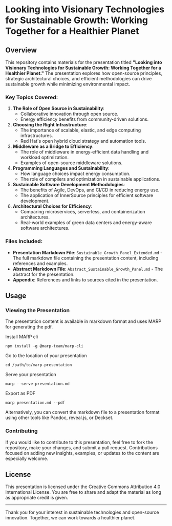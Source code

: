 # Looking into Visionary Technologies for Sustainable Growth: Working Together for a Healthier Planet

## Overview

This repository contains materials for the presentation titled **"Looking into Visionary Technologies for Sustainable Growth: Working Together for a Healthier Planet."** The presentation explores how open-source principles, strategic architectural choices, and efficient methodologies can drive sustainable growth while minimizing environmental impact.

### Key Topics Covered:
1. **The Role of Open Source in Sustainability**:
   - Collaborative innovation through open source.
   - Energy efficiency benefits from community-driven solutions.
2. **Choosing the Right Infrastructure**:
   - The importance of scalable, elastic, and edge computing infrastructures.
   - Red Hat's open hybrid cloud strategy and automation tools.
3. **Middleware as a Bridge to Efficiency**:
   - The role of middleware in energy-efficient data handling and workload optimization.
   - Examples of open-source middleware solutions.
4. **Programming Languages and Sustainability**:
   - How language choices impact energy consumption.
   - The role of compilers and optimization in sustainable applications.
5. **Sustainable Software Development Methodologies**:
   - The benefits of Agile, DevOps, and CI/CD in reducing energy use.
   - The application of InnerSource principles for efficient software development.
6. **Architectural Choices for Efficiency**:
   - Comparing microservices, serverless, and containerization architectures.
   - Real-world examples of green data centers and energy-aware software architectures.

### Files Included:
- **Presentation Markdown File**: `Sustainable_Growth_Panel_Extended.md` - The full markdown file containing the presentation content, including references and examples.
- **Abstract Markdown File**: `Abstract_Sustainable_Growth_Panel.md` - The abstract for the presentation.
- **Appendix**: References and links to sources cited in the presentation.

## Usage

### Viewing the Presentation
The presentation content is available in markdown format and uses MARP for generating the pdf. 

Install MARP cli

```
npm install -g @marp-team/marp-cli
```

Go to the location of your presentation

```
cd /path/to/marp-presentation
```

Serve your presentation

```
marp --serve presentation.md
```

Export as PDF 
```
marp presentation.md --pdf
```

Alternatively, you can convert the markdown file to a presentation format using other tools like Pandoc, reveal.js, or Deckset.

### Contributing
If you would like to contribute to this presentation, feel free to fork the repository, make your changes, and submit a pull request. Contributions focused on adding new insights, examples, or updates to the content are especially welcome.

## License
This presentation is licensed under the Creative Commons Attribution 4.0 International License. You are free to share and adapt the material as long as appropriate credit is given.

---

Thank you for your interest in sustainable technologies and open-source innovation. Together, we can work towards a healthier planet.
